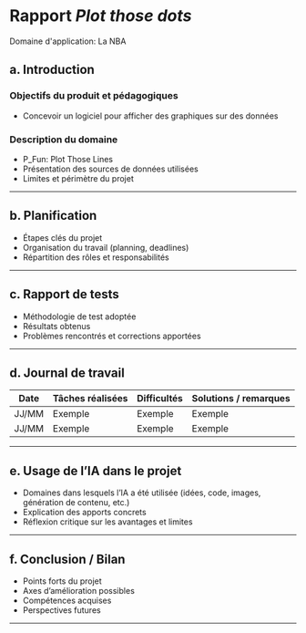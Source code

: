 # Rapport *Plot those dots*

Domaine d'application: La NBA

## a. Introduction

### Objectifs du produit et pédagogiques
- Concevoir un logiciel pour afficher des graphiques sur des données

### Description du domaine
- P_Fun: Plot Those Lines
- Présentation des sources de données utilisées  
- Limites et périmètre du projet  

---

## b. Planification
- Étapes clés du projet  
- Organisation du travail (planning, deadlines)  
- Répartition des rôles et responsabilités  

---

## c. Rapport de tests
- Méthodologie de test adoptée  
- Résultats obtenus  
- Problèmes rencontrés et corrections apportées  

---

## d. Journal de travail
| Date | Tâches réalisées | Difficultés | Solutions / remarques |
|------|------------------|-------------|-----------------------|
| JJ/MM | Exemple | Exemple | Exemple |
| JJ/MM | Exemple | Exemple | Exemple |

---

## e. Usage de l’IA dans le projet
- Domaines dans lesquels l’IA a été utilisée (idées, code, images, génération de contenu, etc.)  
- Explication des apports concrets  
- Réflexion critique sur les avantages et limites  

---

## f. Conclusion / Bilan
- Points forts du projet  
- Axes d’amélioration possibles  
- Compétences acquises  
- Perspectives futures  

---

